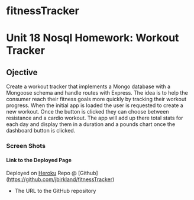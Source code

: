 # fitnessTracker
# Unit 18 Nosql Homework: Workout Tracker

## Ojective
Create a workout tracker that implements a Mongo database with a Mongoose schema and handle routes with Express.
The idea is to help the consumer reach their fitness goals more quickly by tracking their workout progress.
When the initial app is loaded the user is requested to create a new workout. Once the button is clicked they can choose between resistance and a cardio workout. The app will add up there total stats for each day and display them in a duration and a pounds chart once the dashboard button is clicked.

### Screen Shots





#### Link to the Deployed Page
Deployed on [Heroku](https://glacial-gorge-00968.herokuapp.com/?id=61947b8137f3270016b1511c)
Repo @ [Github] (https://github.com/jbirkland/fitnessTracker)
>


* The URL to the GitHub repository
